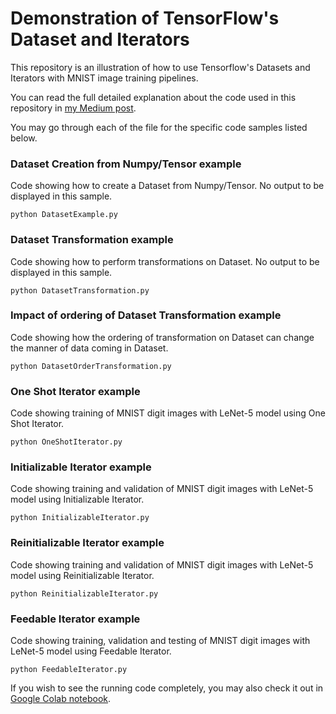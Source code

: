 # Demonstration of TensorFlow's Dataset and Iterators 
This repository is an illustration of how to use Tensorflow's Datasets and Iterators with MNIST image training pipelines.

You can read the full detailed explanation about the code used in this repository in [my Medium post](https://medium.com/ymedialabs-innovation/how-to-use-dataset-and-iterators-in-tensorflow-with-code-samples-3bb98b6b74ab).

You may go through each of the file for the specific code samples listed below.

### Dataset Creation from Numpy/Tensor example
Code showing how to create a Dataset from Numpy/Tensor. No output to be displayed in this sample.
```
python DatasetExample.py
```

### Dataset Transformation example
Code showing how to perform transformations on Dataset. No output to be displayed in this sample.
```
python DatasetTransformation.py
```

### Impact of ordering of Dataset Transformation example
Code showing how the ordering of transformation on Dataset can change the manner of data coming in Dataset.
```
python DatasetOrderTransformation.py
```

### One Shot Iterator example
Code showing training of MNIST digit images with LeNet-5 model using One Shot Iterator.
```
python OneShotIterator.py
```

### Initializable Iterator example
Code showing training and validation of MNIST digit images with LeNet-5 model using Initializable Iterator.
```
python InitializableIterator.py
```

### Reinitializable Iterator example
Code showing training and validation of MNIST digit images with LeNet-5 model using Reinitializable Iterator.
```
python ReinitializableIterator.py
```

### Feedable Iterator example
Code showing training, validation and testing of MNIST digit images with LeNet-5 model using Feedable Iterator.
```
python FeedableIterator.py
```

If you wish to see the running code completely, you may also check it out in [Google Colab notebook](https://colab.research.google.com/drive/1FHS7lLJdX-l858sGzYQ0Nq3rjS7-_JL2).
